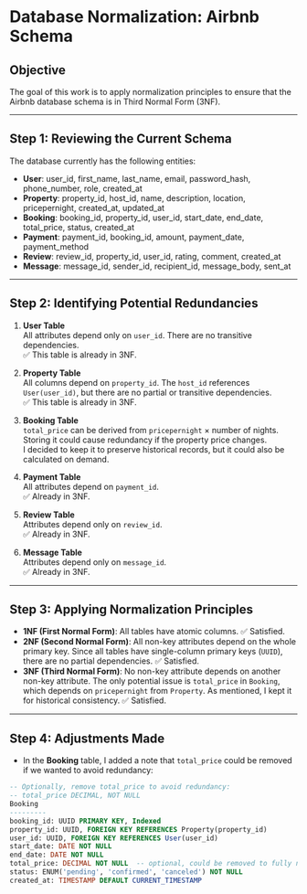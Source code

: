 # Database Normalization: Airbnb Schema

## Objective
The goal of this work is to apply normalization principles to ensure that the Airbnb database schema is in Third Normal Form (3NF).

---

## Step 1: Reviewing the Current Schema

The database currently has the following entities:

- **User**: user_id, first_name, last_name, email, password_hash, phone_number, role, created_at  
- **Property**: property_id, host_id, name, description, location, pricepernight, created_at, updated_at  
- **Booking**: booking_id, property_id, user_id, start_date, end_date, total_price, status, created_at  
- **Payment**: payment_id, booking_id, amount, payment_date, payment_method  
- **Review**: review_id, property_id, user_id, rating, comment, created_at  
- **Message**: message_id, sender_id, recipient_id, message_body, sent_at  

---

## Step 2: Identifying Potential Redundancies

1. **User Table**  
   All attributes depend only on `user_id`. There are no transitive dependencies.  
   ✅ This table is already in 3NF.

2. **Property Table**  
   All columns depend on `property_id`. The `host_id` references `User(user_id)`, but there are no partial or transitive dependencies.  
   ✅ This table is already in 3NF.

3. **Booking Table**  
   `total_price` can be derived from `pricepernight` × number of nights. Storing it could cause redundancy if the property price changes.  
   I decided to keep it to preserve historical records, but it could also be calculated on demand.

4. **Payment Table**  
   All attributes depend on `payment_id`.  
   ✅ Already in 3NF.

5. **Review Table**  
   Attributes depend only on `review_id`.  
   ✅ Already in 3NF.

6. **Message Table**  
   Attributes depend only on `message_id`.  
   ✅ Already in 3NF.

---

## Step 3: Applying Normalization Principles

- **1NF (First Normal Form)**: All tables have atomic columns. ✅ Satisfied.  
- **2NF (Second Normal Form)**: All non-key attributes depend on the whole primary key. Since all tables have single-column primary keys (`UUID`), there are no partial dependencies. ✅ Satisfied.  
- **3NF (Third Normal Form)**: No non-key attribute depends on another non-key attribute. The only potential issue is `total_price` in `Booking`, which depends on `pricepernight` from `Property`. As mentioned, I kept it for historical consistency. ✅ Satisfied.

---

## Step 4: Adjustments Made

- In the **Booking** table, I added a note that `total_price` could be removed if we wanted to avoid redundancy:
```sql
-- Optionally, remove total_price to avoid redundancy:
-- total_price DECIMAL, NOT NULL
Booking
---------
booking_id: UUID PRIMARY KEY, Indexed
property_id: UUID, FOREIGN KEY REFERENCES Property(property_id)
user_id: UUID, FOREIGN KEY REFERENCES User(user_id)
start_date: DATE NOT NULL
end_date: DATE NOT NULL
total_price: DECIMAL NOT NULL  -- optional, could be removed to fully normalize
status: ENUM('pending', 'confirmed', 'canceled') NOT NULL
created_at: TIMESTAMP DEFAULT CURRENT_TIMESTAMP
